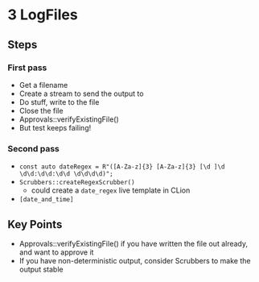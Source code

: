 # 3 LogFiles

## Steps

### First pass

* Get a filename
* Create a stream to send the output to
* Do stuff, write to the file
* Close the file
* Approvals::verifyExistingFile()
* But test keeps failing!

### Second pass

* `const auto dateRegex = R"([A-Za-z]{3} [A-Za-z]{3} [\d ]\d \d\d:\d\d:\d\d \d\d\d\d)";`
* `Scrubbers::createRegexScrubber()`
    * could create a `date_regex` live template in CLion
* `[date_and_time]`

## Key Points

* Approvals::verifyExistingFile() if you have written the file out already, and want to approve it
* If you have non-deterministic output, consider Scrubbers to make the output stable
